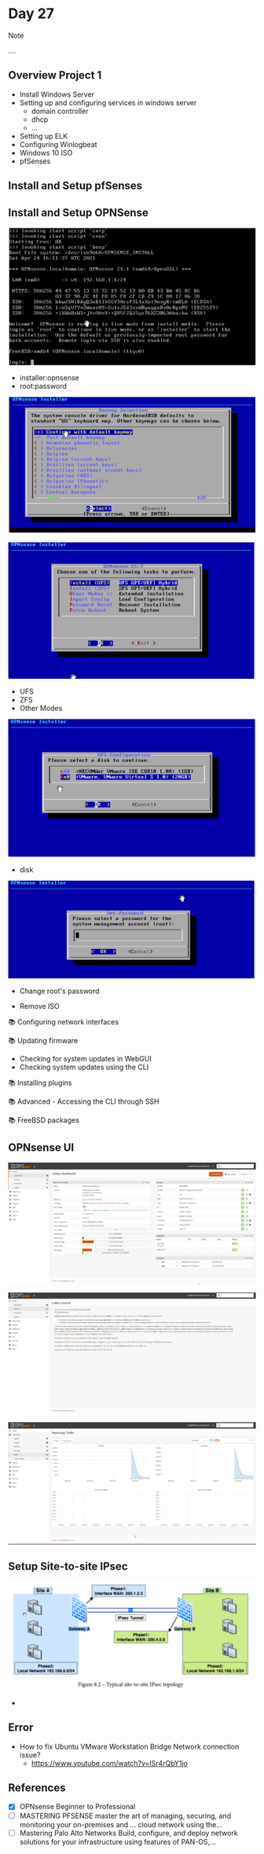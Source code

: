 # Day 27 
> [!NOTE]
> 
> ....

## Overview Project 1
- Install Windows Server 
- Setting up and configuring services in windows server 
  - domain controller
  - dhcp
  - ...
- Setting up ELK
- Configuring Winlogbeat 
- Windows 10 ISO
- pfSenses

## Install and Setup pfSenses

## Install and Setup OPNSense
![](Image/Day027_OPNsense_Setup_1.png)
- installer:opnsense
- root:password

![](Image/Day027_OPNsense_Setup_2.png)

![](Image/Day027_OPNsense_Setup_3.png)

- UFS
- ZFS
- Other Modes

![](Image/Day027_OPNsense_Setup_4.png)

- disk

![](Image/Day027_OPNsense_Setup_5.png)

- Change root's password

- Remove ISO

:books: Configuring network interfaces

:books: Updating firmware

- Checking for system updates in WebGUI
- Checking system updates using the CLI

:books: Installing plugins 

:books: Advanced - Accessing the CLI through SSH

:books: FreeBSD packages

## OPNsense UI

![](Image/Day027_OPNsense_UI.png)


![](Image/Day027_OPNsense_UI_license.png)

![](Image/Day027_OPNsense_Report_Netflow.png)


## Setup Site-to-site IPsec 

![](Image/Day027_IPsec_topology.png)

- 



## Error 

- How to fix Ubuntu VMware Workstation Bridge Network connection issue?
  - https://www.youtube.com/watch?v=ISr4rQbY1jo


## References 

* [x] OPNsense Beginner to Professional
* [ ] MASTERING PFSENSE  master the art of managing, securing, and monitoring your on-premises and ... cloud network using the... 
* [ ] Mastering Palo Alto Networks Build, configure, and deploy network solutions for your infrastructure using features of PAN-OS,... 
